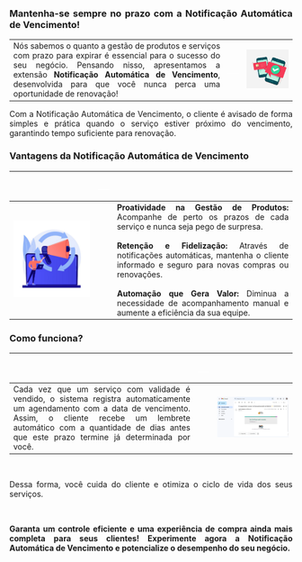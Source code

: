 <div style="text-align: justify">

### Mantenha-se sempre no prazo com a Notificação Automática de Vencimento!

| | | |
|-|-|-|
|Nós sabemos o quanto a gestão de produtos e serviços com prazo para expirar é essencial para o sucesso do seu negócio. Pensando nisso, apresentamos a extensão **Notificação Automática de Vencimento**, desenvolvida para que você nunca perca uma oportunidade de renovação! | <p style="color: white;"> ___ </p>| ![](https://github.com/Gestao-Online/public-docs/blob/9d1512d96ba28c7fbbc3128249e84e61fdeea5a7/erp-v2/marketplace/extensions/br.com.notificacao-automatica-agendamento.gestao-online/assets/extensao_notificacao_auto_01.png?raw=true)|

Com a Notificação Automática de Vencimento, o cliente é avisado de forma simples e prática quando o serviço estiver próximo do vencimento, garantindo tempo suficiente para renovação.

### Vantagens da Notificação Automática de Vencimento

| |<p style="color: white;"> ___ </p> | |
|-|-|-|
|![](https://github.com/Gestao-Online/public-docs/blob/5f37f08ba6ac0040a756f48e9f9e42ae0a55814c/erp-v2/assets/marketplace/go_notificacoes_auto/vantagens_notifica_auto.png?raw=true) ||**Proatividade na Gestão de Produtos:** Acompanhe de perto os prazos de cada serviço e nunca seja pego de surpresa.<br><br>**Retenção e Fidelização:** Através de notificações automáticas, mantenha o cliente informado e seguro para novas compras ou renovações.<br><br>**Automação que Gera Valor:** Diminua a necessidade de acompanhamento manual e aumente a eficiência da sua equipe.  |

### Como funciona?

| |<p style="color: white;"> ___ </p> | |
|-|-|-|
|Cada vez que um serviço com validade é vendido, o sistema registra automaticamente um agendamento com a data de vencimento. Assim, o cliente recebe um lembrete automático com a quantidade de dias antes que este prazo termine já determinada por você. ||![](https://github.com/Gestao-Online/public-docs/blob/5f37f08ba6ac0040a756f48e9f9e42ae0a55814c/erp-v2/assets/marketplace/go_notificacoes_auto/modelo_email.png?raw=true)|

<br>

Dessa forma, você cuida do cliente e otimiza o ciclo de vida dos seus serviços.

<br>

**Garanta um controle eficiente e uma experiência de compra ainda mais completa para seus clientes! Experimente agora a Notificação Automática de Vencimento e potencialize o desempenho do seu negócio.**

</div>